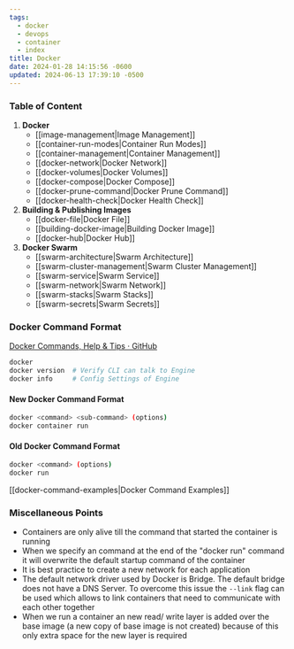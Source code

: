 ```yaml
---
tags:
  - docker
  - devops
  - container
  - index
title: Docker
date: 2024-01-28 14:15:56 -0600
updated: 2024-06-13 17:39:10 -0500
---
```


### Table of Content

1. **Docker**
	* [[image-management|Image Management]]
	* [[container-run-modes|Container Run Modes]]
	* [[container-management|Container Management]]
	* [[docker-network|Docker Network]]
	* [[docker-volumes|Docker Volumes]]
	* [[docker-compose|Docker Compose]]
	* [[docker-prune-command|Docker Prune Command]]
	* [[docker-health-check|Docker Health Check]]
2. **Building & Publishing Images**
	* [[docker-file|Docker File]]
	* [[building-docker-image|Building Docker Image]]
	* [[docker-hub|Docker Hub]]
3. **Docker Swarm**
	* [[swarm-architecture|Swarm Architecture]]
	* [[swarm-cluster-management|Swarm Cluster Management]]
	* [[swarm-service|Swarm Service]]
	* [[swarm-network|Swarm Network]]
	* [[swarm-stacks|Swarm Stacks]]
	* [[swarm-secrets|Swarm Secrets]]

### Docker Command Format

[Docker Commands, Help & Tips · GitHub](https://gist.github.com/bradtraversy/89fad226dc058a41b596d586022a9bd3)

````bash
docker
docker version 	# Verify CLI can talk to Engine
docker info     # Config Settings of Engine
````

#### New Docker Command Format

````bash
docker <command> <sub-command> (options)
docker container run
````

#### Old Docker Command Format

````bash
docker <command> (options)
docker run
````

[[docker-command-examples|Docker Command Examples]]

### Miscellaneous Points

* Containers are only alive till the command that started the container is running
* When we specify an command at the end of the "docker run" command it will overwrite the default startup command of the container
* It is best practice to create a new network for each application
* The default network driver used by Docker is Bridge. The default bridge does not have a DNS Server. To overcome this issue the `--link` flag can be used which allows to link containers that need to communicate with each other together
* When we run a container an new read/ write layer is added over the base image (a new copy of base image is not created) because of this only extra space for the new layer is required
